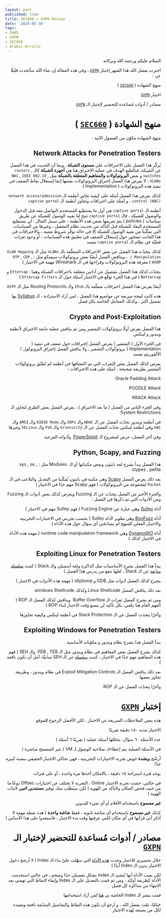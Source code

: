 ```yaml
---
layout: post
published: true
title: SEC660 / GXPN Review
date: '2024-05-30'
tags:
- SANS
- GXPN
- SEC660
- Arabic-Article
---
```


<div dir="rtl" markdown="1">

السلام عليكم ورحمة الله وبركاته 

اجتزت بفضل الله هذا الشهر إختبار  [`GXPN`](https://www.giac.org/certifications/exploit-researcher-advanced-penetration-tester-gxpn/) ، وفي هذه المقالة إن شاء الله سأتحدث قليلًا عن : 

منهج الشهادة ( [`SEC660`](https://www.sans.org/cyber-security-courses/advanced-penetration-testing-exploits-ethical-hacking/) )

اختبار [`GXPN`](https://www.giac.org/certifications/exploit-researcher-advanced-penetration-tester-gxpn/)

مصادر / أدوات مُساعدة للتحضير لإختبار الـ [`GXPN`](https://www.giac.org/certifications/exploit-researcher-advanced-penetration-tester-gxpn/)


# منهج الشهادة ( [`SEC660`](https://www.sans.org/cyber-security-courses/advanced-penetration-testing-exploits-ethical-hacking/) )
منهج الشهادة مكوّن من الفصول الآتية : 

## Network Attacks for Penetration Testers
يُركّز هذا الفصل على الاختراقات على **مستوى الشبكة** ، وبما أن الحديث في هذا الفصل عن الشبكة، فبالطبع الهدف في عملية الاختراق هنا هي **أجهزة الشبكة**
كالـ `routers` , `switches`  و بعض **البروتوكولات والمفاهيم المتعلقة بالشبكة** مثل `NAC` , `IEEE 802.1X` , `VLANs` ، لا يعرض هذا الفصل إختراق البروتوكولات نفسها إنما إستغلال نقاط الضعف في تنفيذ هذه البروتوكولات ( Implementation ) 

كذلك يعرض هذا الفصل أمثلة على كيفية تجاوز أنظمة الـ `network access/admission control (NAC)` ، و أمثلة على اختراقات وتجاوز أنظمة الـ `captive portal` 

أنظمة الـ `captive portal` هي أول ما يستطيع المستخدم التواصل معه قبل الدخول والوصول للشبكة ، فالـ `captive portal` تتيح لنا تقييد الوصول للشبكة عن طريق سياسات ( policies ) يتم تعريفها ضمن هذه الأنظمة ، على سبيل المثال : لن يستطيع المستخدم النفاذ للشبكة قبل التأكد من تحديث نظام التشغيل ، وغيرها من السياسات التي تمكّننا من تقييد الوصول للشبكة إلا في حالة توفّر شروط معينة ، والاختراقات في هذا الجانب تتمحور حول إستغلال الضعف في تطبيق هذه السياسات ، أو وجود ثغرات فعليّة في نظام الـ `captive portal` نفسه 

كذلك يتحدّث هذا الفصل عن بعض الاختراقات المتعلّقة بالـ `VLANs` مثل الـ `VLAN Hopping / Manipulation`  ، ويناقش الفصل أيضًا بعض بروتوكولات سيسكو مثل : `DTP` , `CDP` , `HSRP`  ( معرفة هذه البروتوكولات وقراءتها في الـ Wireshark مهمة في الاختبار ) 

يتحدّث كذلك هذا الفصل بتفصيل عن أداتين متعلقة باختراقات الشبكة وهما : `Ettercap` و `Bettercap` ( في هذا الجزء توقّع في الاختبار أسئلة حول الـ `Ettercap Filters` )

أيضًا يعرض هذا الفصل اختراقات متعلّقة بالـ `IPv6` والـ Routing Protocols مثل الـ `OSPF` 

هذه كانت لمحة سريعة عن مواضيع هذا الفصل ، لمن أراد الاستزادة ، الـ [Syllabus](https://www.sans.org/cyber-security-courses/advanced-penetration-testing-exploits-ethical-hacking/) بها تفصيل أكثر ، وكذلك المعامل الخاصة بكل فصل 

## Crypto and Post-Exploitation
هذا الفصل يعرض أولًا بروتوكولات التشفير ومن ثم يناقش عملية مابعد الاختراق لأنظمة ويندوز و لينكس 

في الجزء الأول ( التشفير ) يعرض الفصل إختراقات حول ضعف في تنفيذ ( Implementation ) بروتوكولات التشفير ، ولا يناقش الفصل إختراق البروتوكول / الألقوريثم نفسه 

يعرض كذلك الفصل بعض الثغرات التي تم اكتشافها في أنظمة لم تُطبّق بروتوكولات التشفير بطريقة صحيحة ، أمثلة على هذه الاختراقات : 

Oracle Padding Attack 

POODLE Attack

KRACK Attack 

وفي الجزء الثاني من الفصل ( ما بعد الاختراق ) ، يعرض الفصل بعض الطرق لتجاوز الـ System Restrictions 

في أنظمة ويندوز تحدّث الفصل عن الـ `WDAC` والـ `SRPs` والـ `KIOSK Mode` والـ `AMSI` والـ `UAC` وفي أنظمة لينكس تحدّث الفصل عن الـ `Grsecurity` والـ `PaX` والـ `SELinux` وغيرها

وفي آخر الفصل، عرض لمشروع الـ [PowerSploit](https://github.com/PowerShellMafia/PowerSploit)  وأدواته الفرعية 


## Python, Scapy, and Fuzzing
هذا الفصل يبدأ بشرح لغة بايثون وبعض مكتباتها أو الـ  Modules مثل : sys , os , ctypes , pefile

بعد ذلك يعرض الفصل [Scapy](https://scapy.net/) وهي مكتبة في بايثون تُمكّننا من التعديل والتلاعب في الـ `Packet` لمجموعة من البروتوكولات ( فهم Scapy مهم جدًا في الاختبار )

والجزء الأخير من الفصل يتحدّث عن الـ Fuzzing ويعرض كذلك بعض أدوات الـ Fuzzing ومن الأدوات التي تم ذكرها في الفصل : 

أداة [Sulley](https://github.com/OpenRCE/sulley) وهي عبارة عن Fuzzing Engine ( فهم Sulley مهم في الاختبار ) 

أداة [BooFuzz](https://github.com/jtpereyda/boofuzz) وهي تطوير لأداة Sulley  ( بحسب تجربتي في الاختبارات التجريبية والاختبار الفعلي للمنهج لم يصادفني أي سؤال حول هذه الأداة ) 

أداة [DynamoRIO](https://github.com/DynamoRIO/dynamorio) وهي runtime code manipulation framework ( مهمة هذه الأداة في الاختبار كذلك ) 

## Exploiting Linux for Penetration Testers
يبدأ هذا الفصل بشرح الأساسيات مثل الذاكرة ولغة أسمبلي والـ Stack ( كتبت [سلسلة سابقة](https://0xb1tbyte.github.io/Stack-and-Win-x86-Calling-Conv-Part1/) عن الـ Stack ، لعلها تنفع من يدرس هذا الفصل ) 

يشرح كذلك الفصل أدوات مثل GDB و objdump ( مهمة هذه الأدوات في الاختبار ) 

بعد ذلك يناقش الفصل Linux Shellcode وكذلك windows Shellcode 

ومن ثم يشرح الفصل ثغرات الـ Buffer Overflow  ويناقش كذلك الفصل الـ ROP ( الفهم العام هنا يكفي، بكل تأكيد لن يتسع وقت الاختبار لبناء ROP ) 

وآخرًا يتحدث الفصل عن الـ Stack Protection في أنظمة لينكس وكيفية تجاوزها 

## Exploiting Windows for Penetration Testers

يبدأ الفصل هذا بشرح نظام ويندوز و مكوّناته الأساسية 

كذلك يشرح الفصل بعض المفاهيم في نظام ويندوز مثل الـ PEB , TEB  والـ SEH ( فهم هذه المفاهيم مهم جدًا في الاختبار ، كتبت [سلسلة](https://0xb1tbyte.github.io/Structured-Exception-Handler-Part1/) عن الـ SEH سابقًا، آمل أن تكون نافعة ) 

بعد ذلك يناقش الفصل الـ Exploit Mitigation Controls في نظام ويندوز ، وطريقة تجاوز بعضها 

وآخرًا يتحدّث الفصل عن الـ ROP 


# إختبار [`GXPN`](https://www.giac.org/certifications/exploit-researcher-advanced-penetration-tester-gxpn/)
هذه بعض الملاحظات السريعة عن الاختبار ، لكن الأفضل الرجوع للموقع 

الاختبار مدته ١٨٠ دقيقة تقريبًا 

عدد الأسئلة ٦٠ سؤال، يتخللها أسئلة عملية ( تقريبًا ٦ أسئلة ) 

في الأسئلة العملية يتم إعطاءك صلاحية الوصول لـ VM ( عبر المتصفح مباشرة ) 

أرشّح **وبشدة** خوض تجربة الاختبارات التجريبية ، فهي تحاكي الاختبار الحقيقي بنسبة كبيرة جدًا 

يوجد فترة استراحة ١٥ دقيقة ، بالامكان أخذها مرة واحدة ، أو على فترات 


في حالتي، خضت تجربة الاختبار Online ، التجربة لا تختلف عن اختبارات Offsec نوعًا ما من حيث فحص المكان والتأكد من الهوية ( لكن سيُطلب منك توفير **مستندين اثنين** لاثبات الهوية )

**غير مسموح** باستخدام الأقلام أو أي شيء للتدوين

كذلك **غير مسموح** باستخدام أي شاشة ثانوية ، فقط **شاشة واحدة** ( هذه نقطة مهمة لا أذكر أني قرأتها في أي مكان لكني عرفتها وقت بدء الاختبار ، فاستعدوا على هذا الأساس ) 

# مصادر / أدوات مُساعدة للتحضير لإختبار الـ [`GXPN`](https://www.giac.org/certifications/exploit-researcher-advanced-penetration-tester-gxpn/)

خلال تحضيري للاختبار وجدت [هذه الأداة](https://github.com/Ge0rg3/sans-index-creator) التي سهّلت عليّ بناء الـ Index ( لا أرشح دخول الاختبار بدون الـ Index أبدًا ) 

لكن يعيب الأداة أنها تُنشئ الـ Index بشكل تفصيلي جدًا وضخم ، في حالتي استخدمت الأداة كطريقة أوليّة ، ومن ثم قمت بالتعديل على الـ Index وإبقاء النقاط التي تهمني بعد الانتهاء من مذاكرة كل فصل 

قمت بنشر الـ Index الخاصة بي [هنا](https://github.com/0xb1tByte/GXPN-Journey) لمن أراد استخدامها

ختامًا، تمّت بفضل الله ، و أرجو أن تكون هذه النقاط والتفاصيل السابقة نافعة ومفيدة لكل من يستعد لهذه الاختبار 
</div> 
